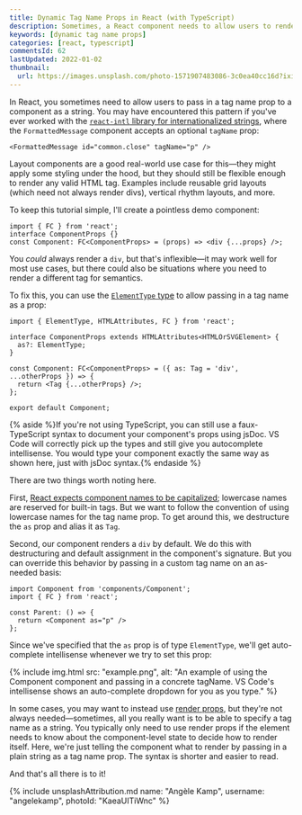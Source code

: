 ```yaml
---
title: Dynamic Tag Name Props in React (with TypeScript)
description: Sometimes, a React component needs to allow users to render a custom tag. Here's how you can pass dynamic tag names as props.
keywords: [dynamic tag name props]
categories: [react, typescript]
commentsId: 62
lastUpdated: 2022-01-02
thumbnail:
  url: https://images.unsplash.com/photo-1571907483086-3c0ea40cc16d?ixid=MnwxMjA3fDB8MHxwaG90by1wYWdlfHx8fGVufDB8fHx8&ixlib=rb-1.2.1&auto=format&fit=crop&w=1600&h=900&q=80
---
```


In React, you sometimes need to allow users to pass in a tag name prop to a component as a string. You may have encountered this pattern if you've ever worked with the [`react-intl` library for internationalized strings](https://formatjs.io/docs/react-intl/components/#formattedmessage), where the `FormattedMessage` component accepts an optional `tagName` prop:

```tsx
<FormattedMessage id="common.close" tagName="p" />
```

Layout components are a good real-world use case for this—they might apply some styling under the hood, but they should still be flexible enough to render any valid HTML tag. Examples include reusable grid layouts (which need not always render divs), vertical rhythm layouts, and more.

To keep this tutorial simple, I'll create a pointless demo component:

```tsx {data-file="components/Component/index.tsx" data-copyable=true}
import { FC } from 'react';
interface ComponentProps {}
const Component: FC<ComponentProps> = (props) => <div {...props} />;
```

You *could* always render a `div`, but that's inflexible—it may work well for most use cases, but there could also be situations where you need to render a different tag for semantics.

To fix this, you can use the [`ElementType` type](https://flow.org/en/docs/react/types/#toc-react-elementtype) to allow passing in a tag name as a prop:

```tsx {data-file="components/Component/index.tsx" data-copyable=true}
import { ElementType, HTMLAttributes, FC } from 'react';

interface ComponentProps extends HTMLAttributes<HTMLOrSVGElement> {
  as?: ElementType;
}

const Component: FC<ComponentProps> = ({ as: Tag = 'div', ...otherProps }) => {
  return <Tag {...otherProps} />;
};

export default Component;
```

{% aside %}If you're not using TypeScript, you can still use a faux-TypeScript syntax to document your component's props using jsDoc. VS Code will correctly pick up the types and still give you autocomplete intellisense. You would type your component exactly the same way as shown here, just with jsDoc syntax.{% endaside %}

There are two things worth noting here.

First, [React expects component names to be capitalized](https://reactjs.org/docs/jsx-in-depth.html#user-defined-components-must-be-capitalized); lowercase names are reserved for built-in tags. But we want to follow the convention of using lowercase names for the tag name prop. To get around this, we destructure the `as` prop and alias it as `Tag`.

Second, our component renders a `div` by default. We do this with destructuring and default assignment in the component's signature. But you can override this behavior by passing in a custom tag name on an as-needed basis:

```tsx {data-file="components/Navbar/index.tsx" data-copyable=true}
import Component from 'components/Component';
import { FC } from 'react';

const Parent: () => {
  return <Component as="p" />
};
```

Since we've specified that the `as` prop is of type `ElementType`, we'll get auto-complete intellisense whenever we try to set this prop:

{% include img.html src: "example.png", alt: "An example of using the Component component and passing in a concrete tagName. VS Code's intellisense shows an auto-complete dropdown for you as you type." %}

In some cases, you may want to instead use [render props](https://reactjs.org/docs/render-props.html), but they're not always needed—sometimes, all you really want is to be able to specify a tag name as a string. You typically only need to use render props if the element needs to know about the component-level state to decide how to render itself. Here, we're just telling the component what to render by passing in a plain string as a tag name prop. The syntax is shorter and easier to read.

And that's all there is to it!

{% include unsplashAttribution.md name: "Angèle Kamp", username: "angelekamp", photoId: "KaeaUITiWnc" %}

